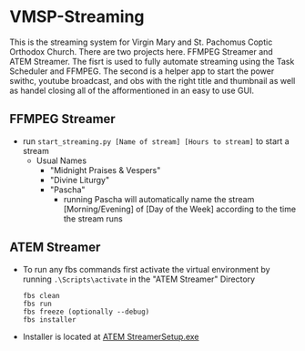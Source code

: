 # VMSP-Streaming

This is the streaming system for Virgin Mary and St. Pachomus Coptic Orthodox Church. There are two projects here. FFMPEG Streamer and ATEM Streamer. The fisrt is used to fully automate streaming using the Task Scheduler and FFMPEG. The second is a helper app to start the power swithc, youtube broadcast, and obs with the right title and thumbnail as well as handel closing all of the afformentioned in an easy to use GUI.

## FFMPEG Streamer

- run `start_streaming.py [Name of stream] [Hours to stream]` to start a stream
  - Usual Names
    - "Midnight Praises & Vespers"
    - "Divine Liturgy"
    - "Pascha"
      - running Pascha will automatically name the stream [Morning/Evening] of [Day of the Week] according to the time the stream runs

## ATEM Streamer

- To run any fbs commands first activate the virtual environment by running `.\Scripts\activate` in the "ATEM Streamer" Directory
  ```
  fbs clean
  fbs run
  fbs freeze (optionally --debug)
  fbs installer
  ```
- Installer is located at [ATEM StreamerSetup.exe](OBS%20Streamer/target/OBS%20StreamerSetup.exe)

